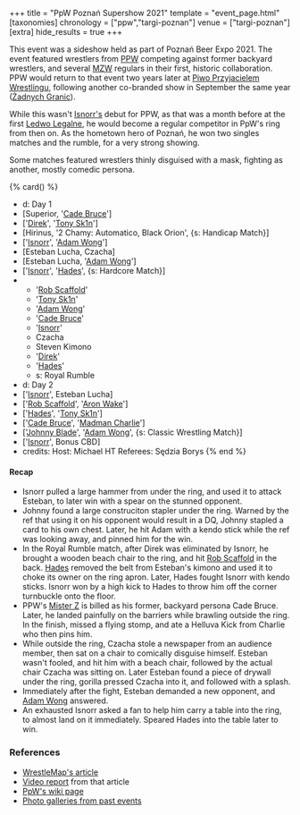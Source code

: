 +++
title = "PpW Poznań Supershow 2021"
template = "event_page.html"
[taxonomies]
chronology = ["ppw","targi-poznan"]
venue = ["targi-poznan"]
[extra]
hide_results = true
+++

This event was a sideshow held as part of Poznań Beer Expo 2021. The event featured wrestlers from [PPW](@/o/ppw.md) competing against former backyard wrestlers, and several [MZW](@/o/mzw.md) regulars in their first, historic collaboration. PPW would return to that event two years later at [Piwo Przyjacielem Wrestlingu](@/e/ppw/2023-11-24-ppw-piwo-przyjacielem-wrestlingu.md), following another co-branded show in September the same year ([Żadnych Granic](@/e/ppw/2023-09-23-ppw_mzw-zadnych-granic.md)).

While this wasn't [Isnorr's](@/w/isnorr.md) debut for PPW, as that was a month before at the first [Ledwo Legalne](@/e/ppw/2021-06-12-ppw-ledwo-legalne.md), he would become a regular competitor in PpW's ring from then on. As the hometown hero of Poznań, he won two singles matches and the rumble, for a very strong showing.

Some matches featured wrestlers thinly disguised with a mask, fighting as another, mostly comedic persona.


{% card() %}
- d: Day 1
- [Superior, '[Cade Bruce](@/w/mister-z.md)']
- ['[Direk](@/w/direk.md)', '[Tony Sk1n](@/w/tony-sk1n.md)']
- [Hirinus, '2 Chamy: Automatico, Black Orion', {s: Handicap Match}]
- ['[Isnorr](@/w/isnorr.md)', '[Adam Wong](@/w/adam-wong.md)']
- [Esteban Lucha, Czacha]
- [Esteban Lucha, '[Adam Wong](@/w/adam-wong.md)']
- ['[Isnorr](@/w/isnorr.md)', '[Hades](@/w/olgierd.md)', {s: Hardcore Match}]
- - '[Rob Scaffold](@/w/rob-scaffold.md)'
  - '[Tony Sk1n](@/w/tony-sk1n.md)'
  - '[Adam Wong](@/w/adam-wong.md)'
  - '[Cade Bruce](@/w/mister-z.md)'
  - '[Isnorr](@/w/isnorr.md)'
  - Czacha
  - Steven Kimono
  - '[Direk](@/w/direk.md)'
  - '[Hades](@/w/olgierd.md)'
  - s: Royal Rumble
- d: Day 2
- ['[Isnorr](@/w/isnorr.md)', Esteban Lucha]
- ['[Rob Scaffold](@/w/rob-scaffold.md)', '[Aron Wake](@/w/aron-wake.md)']
- ['[Hades](@/w/olgierd.md)', '[Tony Sk1n](@/w/tony-sk1n.md)']
- ['[Cade Bruce](@/w/mister-z.md)', '[Madman Charlie](@/w/madman-charlie.md)']
- ['[Johnny Blade](@/w/johnny-blade.md)', '[Adam Wong](@/w/adam-wong.md)', {s: Classic
      Wrestling Match}]
- ['[Isnorr](@/w/isnorr.md)', Bonus CBD]
- credits:
    Host: Michael HT
    Referees: Sędzia Borys
{% end %}

#### Recap

* Isnorr pulled a large hammer from under the ring, and used it to attack Esteban, to later win with a spear on the stunned opponent.
* Johnny found a large construciton stapler under the ring. Warned by the ref that using it on his opponent would result in a DQ, Johnny stapled a card to his own chest. Later, he hit Adam with a kendo stick while the ref was looking away, and pinned him for the win.
* In the Royal Rumble match, after Direk was eliminated by Isnorr, he brought a wooden beach chair to the ring, and hit [Rob Scaffold](@/w/rob-scaffold.md) in the back. [Hades](@/w/olgierd.md) removed the belt from Esteban's kimono and used it to choke its owner on the ring apron. Later, Hades fought Isnorr with kendo sticks. Isnorr won by a high kick to Hades to throw him off the corner turnbuckle onto the floor.
* PPW's [Mister Z](@/w/mister-z.md) is billed as his former, backyard persona Cade Bruce. Later, he landed painfully on the barriers while brawling outside the ring. In the finish, missed a flying stomp, and ate a Helluva Kick from Charlie who then pins him.
* While outside the ring, Czacha stole a newspaper from an audience member, then sat on a chair to comically disguise himself. Esteban wasn't fooled, and hit him with a beach chair, followed by the actual chair Czacha was sitting on. Later Esteban found a piece of drywall under the ring, gorilla pressed Czacha into it, and followed with a splash.
* Immediately after the fight, Esteban demanded a new opponent, and [Adam Wong](@/w/adam-wong.md) answered.
* An exhausted Isnorr asked a fan to help him carry a table into the ring, to almost land on it immediately. Speared Hades into the table later to win.

### References

* [WrestleMap's article](https://www.wrestlemap.com/news/dq485wijkucboar5ma0dc8d3h61zyr)
* [Video report](https://www.youtube.com/watch?v=YmqP_CGJZg8) from that article
* [PpW's wiki page](https://ppw-fandom.tpwres.pl/poznan-supershow-2021)
* [Photo galleries from past events](https://targipiwne.pl/galeria/)
